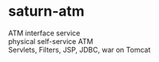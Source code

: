 # saturn-atm

ATM interface service
<br>
physical self-service ATM
<br>
Servlets, Filters, JSP, JDBC, war on Tomcat

